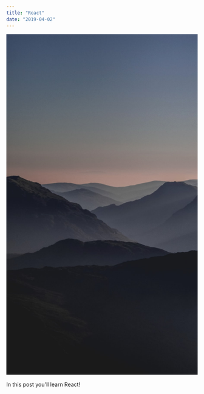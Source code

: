 ```yaml
---
title: "React"
date: "2019-04-02"
---
```


![Mountains](./mountain.jpg)

In this post you'll learn React!